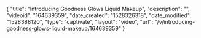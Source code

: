 {
    "title": "Introducing Goodness Glows Liquid Makeup",
    "description": "",
    "videoid": "164639359",
    "date_created": "1528326318",
    "date_modified": "1528388120",
    "type": "captivate",
    "layout": "video",
    "url": "\/v\/introducing-goodness-glows-liquid-makeup\/164639359"
}